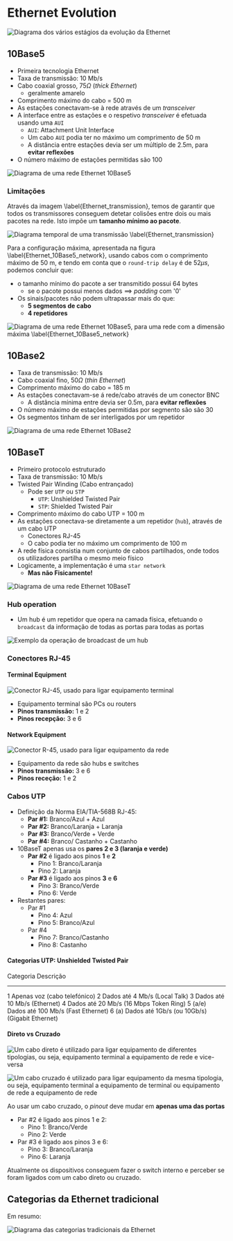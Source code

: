 # Ethernet Evolution

![Diagrama dos vários estágios da evolução da Ethernet](../pictures/ethernet_evolution_diagram.png)

## 10Base5
- Primeira tecnologia Ethernet
- Taxa de transmissão: 10 Mb/s
- Cabo coaxial grosso, $75 \Omega$ (_thick Ethernet_)
	- geralmente amarelo
- Comprimento máximo do cabo = 500 m
- As estações conectavam-se à rede através de um _transceiver_
- A interface entre as estações e o respetivo _transceiver_ é efetuada usando uma `AUI`
	 - `AUI`: Attachment Unit Interface
	 - Um cabo `AUI` podia ter no máximo um comprimento de 50 m
	 - A distância entre estações devia ser um múltiplo de 2.5m, para **evitar reflexões**
- O número máximo de estações permitidas são 100

![Diagrama de uma rede Ethernet 10Base5](../pictures/ethernet_10Base5.png)

### Limitações
Através da imagem \label{Ethernet_transmission}, temos de garantir que todos os transmissores conseguem detetar colisões entre dois ou mais pacotes na rede. Isto impõe um **tamanho mínimo ao pacote**.

![Diagrama temporal de uma transmissão \label{Ethernet_transmission}](../pictures/ethernet_10Base5_collision_timing.png)

Para a configuração máxima, apresentada na figura \label{Ethernet_10Base5_network}, usando cabos com o comprimento máximo de 50 m, e tendo em conta que o `round-trip delay` é de $52 \mu s$, podemos concluir que:

- o tamanho mínimo do pacote a ser transmitido possui 64 bytes
	- se o pacote possui menos dados $\implies$ _padding_ com '0'
- Os sinais/pacotes não podem ultrapassar mais do que:
	- **5 segmentos de cabo**
	- **4 repetidores**

![Diagrama de uma rede Ethernet 10Base5, para uma rede com a dimensão máxima \label{Ethernet_10Base5_network}](../pictures/ethernet_10Base5_network.png)


## 10Base2
- Taxa de transmissão: 10 Mb/s
- Cabo coaxial fino, $50 \Omega$ (_thin Ethernet_)
- Comprimento máximo do cabo = 185 m
- As estações conectavam-se á rede/cabo através de um conector BNC
	 - A distância mínima entre devia ser 0.5m, para **evitar reflexões**
- O número máximo de estações permitidas por segmento são são 30
- Os segmentos tinham de ser interligados por um repetidor


![Diagrama de uma rede Ethernet 10Base2](../pictures/ethernet_10Base2.png)


## 10BaseT
- Primeiro protocolo estruturado
- Taxa de transmissão: 10 Mb/s
- Twisted Pair Winding (Cabo entrançado)
	- Pode ser `UTP` ou `STP`
		- `UTP`: Unshielded Twisted Pair
		- `STP`: Shielded Twisted Pair
- Comprimento máximo do cabo UTP = 100 m
- As estações conectava-se diretamente a um repetidor (`hub`), através de um cabo UTP
	- Conectores RJ-45
	- O cabo podia ter no máximo um comprimento de 100 m
- A rede física consistia num conjunto de cabos partilhados, onde todos os utilizadores partilha o mesmo meio físico
- Logicamente, a implementação é uma `star network`
	- **Mas não Fisicamente!**


![Diagrama de uma rede Ethernet 10BaseT](../pictures/ethernet_10BaseT.png)


### Hub operation
- Um hub é um repetidor que opera na camada física, efetuando o `broadcast` da informação de todas as portas para todas as portas

![Exemplo da operação de `broadcast` de um `hub`](../pictures/ethernet_10BaseT_network.png)



### Conectores RJ-45


#### Terminal Equipment
![Conector RJ-45, usado para ligar equipamento terminal](../pictures/rj45_terminal_equipment.png)

- Equipamento terminal são PCs ou routers
- **Pinos transmissão:** 1 e 2
- **Pinos recepção:** 3 e 6 

#### Network Equipment
![Conector R-45, usado para ligar equipamento da rede](../pictures/rj45_network_equipment.png)

- Equipamento da rede são hubs e switches
- **Pinos transmissão:** 3 e 6
- **Pinos receção:** 1 e 2 


### Cabos UTP
- Definição da Norma EIA/TIA-568B RJ-45:
	- **Par #1:** Branco/Azul + Azul
	- **Par #2:** Branco/Laranja + Laranja
	- **Par #3:** Branco/Verde + Verde
	- **Par #4:** Branco/ Castanho + Castanho
-  10BaseT apenas usa os **pares 2 e 3 (laranja e verde)**
	- **Par #2** é ligado aos pinos **1** e **2**
		- Pino 1: Branco/Laranja
		- Pino 2: Laranja
	- **Par #3** é ligado aos pinos **3** e **6**
		- Pino 3: Branco/Verde
		- Pino 6: Verde
- Restantes pares:
	- Par #1
		- Pino 4: Azul
		- Pino 5: Branco/Azul
	- Par #4
		- Pino 7: Branco/Castanho
		- Pino 8: Castanho

#### Categorias UTP: Unshielded Twisted Pair
Categoria  Descrição
--------- ---------------------------------------------
1          Apenas voz (cabo telefónico)
2          Dados até 4 Mb/s (Local Talk)
3          Dados até 10 Mb/s (Ethernet)
4          Dados até 20 Mb/s (16 Mbps Token Ring)
5 (a/e)    Dados até 100 Mb/s (Fast Ethernet)
6 (a)      Dados até 1Gb/s (ou 10Gb/s) (Gigabit Ethernet)


#### Direto vs Cruzado
![Um cabo direto é utilizado para ligar equipamento de diferentes tipologias, ou seja, equipamento terminal a equipamento de rede e vice-versa](../pictures/utp_direct_cable.png)

![Um cabo cruzado é utilizado para ligar equipamento da mesma tipologia, ou seja, equipamento terminal a equipamento de terminal ou equipamento de rede a equipamento de rede](../pictures/utp_cross_cable.png)

Ao usar um cabo cruzado, o _pinout_ deve mudar em **apenas uma das portas**

- Par #2 é ligado aos pinos 1 e 2:
	- Pino 1: Branco/Verde
	- Pino 2: Verde
- Par #3 é ligado aos pinos 3 e 6:
	- Pino 3: Branco/Laranja
	- Pino 6: Laranja

Atualmente os dispositivos conseguem fazer o switch interno e perceber se foram ligados com um cabo direto ou cruzado.

## Categorias da Ethernet tradicional
Em resumo:

![Diagrama das categorias tradicionais da Ethernet](../pictures/ethernet_categories_diagram.png)
